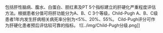 包括肝性脑病、腹水、白蛋白、胆红素及PT 5个指标建立的肝硬化严重程度评估方法。根据患者分值可将肝功能分为A、B、C 3个等级，Child-Pugh A、B、C级患者1年内发生肝病相关病死率分别为<5%、20%、55%。
Cild-Pugh评分可作为肝硬化患者预后评估较可靠的指标。
![[../img/Child-Pugh分级.png]]